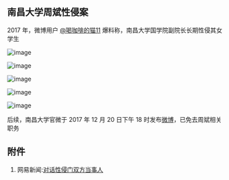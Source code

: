 ## 南昌大学周斌性侵案

2017 年，微博用户 [@喝咖啡的猫11](https://weibo.com/u/3856450678?refer_flag=1001030101_&is_all=1#_rnd1524572681007) 爆料称，南昌大学国学院副院长长期性侵其女学生

![image](https://user-images.githubusercontent.com/7054676/39186658-b9456350-47fd-11e8-9dc0-b22068c7b3b6.png)

![image](https://user-images.githubusercontent.com/7054676/39186673-ca134f62-47fd-11e8-816a-ab0809ff68d8.png)

![image](https://user-images.githubusercontent.com/7054676/39186685-d3e11a24-47fd-11e8-9e9b-d5457245e88f.png)

![image](https://user-images.githubusercontent.com/7054676/39186692-de60dfca-47fd-11e8-9a2b-1f1ba8143093.png)

![image](https://user-images.githubusercontent.com/7054676/39186705-e7acd566-47fd-11e8-9389-65efcc54fd00.png)


后续，南昌大学官微于 2017 年 12 月 20 日下午 18 时发布[微博](https://weibo.com/3019117930/FAy12taUL?type=repost)，已免去周斌相关职务

## 附件

1. 网易新闻:[对话性侵门双方当事人](网易新闻-对话南昌大学性侵门双方当事人.md)